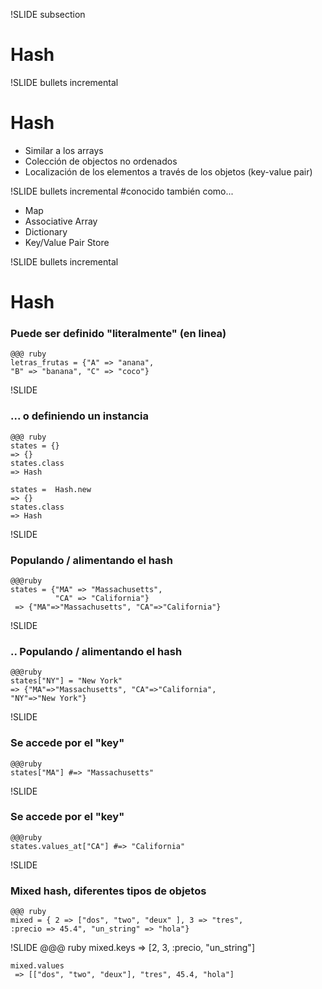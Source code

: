 !SLIDE subsection
# Hash

!SLIDE bullets incremental
# Hash
* Similar a los arrays
* Colección de objectos no ordenados
* Localización de los elementos a través de los objetos (key-value pair)

!SLIDE bullets incremental
#conocido también como...

* Map
* Associative Array
* Dictionary
* Key/Value Pair Store

!SLIDE bullets incremental
# Hash
### Puede ser definido "literalmente" (en linea)

    @@@ ruby
    letras_frutas = {"A" => "anana",
    "B" => "banana", "C" => "coco"}


!SLIDE
### ... o definiendo un instancia

    @@@ ruby
	states = {}
	=> {}
	states.class
	=> Hash
	
	states =  Hash.new
	=> {}
	states.class
	=> Hash
	
!SLIDE
### Populando / alimentando el hash 
	@@@ruby 	
    states = {"MA" => "Massachusetts",
              "CA" => "California"}
	 => {"MA"=>"Massachusetts", "CA"=>"California"} 

!SLIDE
### .. Populando / alimentando el hash 
	@@@ruby
	states["NY"] = "New York"
	=> {"MA"=>"Massachusetts", "CA"=>"California",
	"NY"=>"New York"}
			
!SLIDE 
### Se accede por el "key"
 
	@@@ruby
    states["MA"] #=> "Massachusetts"

!SLIDE 
### Se accede por el "key" 
	@@@ruby
	states.values_at["CA"] #=> "California"

!SLIDE
### Mixed hash, diferentes tipos de objetos
	@@@ ruby
	mixed = { 2 => ["dos", "two", "deux" ], 3 => "tres",
	:precio => 45.4", "un_string" => "hola"}

!SLIDE
	@@@ ruby
	mixed.keys
	 => [2, 3, :precio, "un_string"] 
	
	mixed.values
	 => [["dos", "two", "deux"], "tres", 45.4, "hola"]	